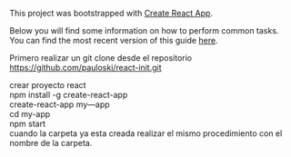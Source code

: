 This project was bootstrapped with [Create React App](https://github.com/facebookincubator/create-react-app).

Below you will find some information on how to perform common tasks.<br>
You can find the most recent version of this guide [here](https://github.com/facebookincubator/create-react-app/blob/master/packages/react-scripts/template/README.md).


Primero realizar un git clone desde el repositorio <br>
https://github.com/pauloski/react-init.git <br>

crear proyecto react <br>
npm install -g create-react-app <br>
create-react-app my—app <br>
cd my-app <br>
npm start <br>
cuando la carpeta ya esta creada realizar el mismo procedimiento con el nombre de la carpeta. <br>

